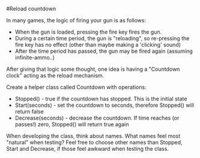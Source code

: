﻿﻿#Reload countdown

In many games, the logic of firing your gun is as follows:
 
- When the gun is loaded, pressing the fire key fires the gun. 
- During a certain time period, the gun is "reloading", so re-pressing the fire key has no effect (other than maybe making a 'clicking' sound)
- After the time period has passed, the gun may be fired again (assuming infinite-ammo..)

After giving that logic some thought, one idea is having a "Countdown clock" acting as the reload mechanism.
 
Create a helper class called Countdown with operations:
- Stopped() - true if the countdown has stopped. This is the initial state
- Start(seconds) - set the countdown to seconds, therefore Stopped() will return false
- Decrease(seconds) - decrease the countdown. If time reaches (or passes!) zero, Stopped() will return true again

When developing the class, think about names. What names feel most "natural" when testing? Feel free to choose other names than Stopped, Start and Decrease, if those feel awkward when testing the class.